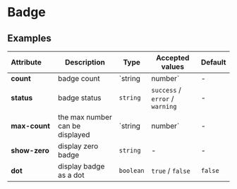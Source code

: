 # Badge

## Examples

<ex-code name="ex-badge-default"></ex-code>

<ex-code name="ex-badge-combination"></ex-code>

<ex-code name="ex-badge-limit"></ex-code>

<ex-footer edit-link="https://github.com/zeit-ui/vue/edit/master/docs/en-us/components/badge.md">

| Attribute&nbsp;&nbsp;&nbsp;&nbsp;&nbsp; | Description | Type | Accepted values | Default
| ------------- | ------- | ----- |  ------------- | --- |
| **count** | badge count | `string | number` | - | - |
| **status** | badge status | `string` | `success` / `error` / `warning` | - |
| **max-count** | the max number can be displayed | `string | number` | - | - |
| **show-zero** | display zero badge | `string` | - | - |
| **dot** | display badge as a dot | `boolean` | `true` / `false` | `false` |

</ex-footer>
